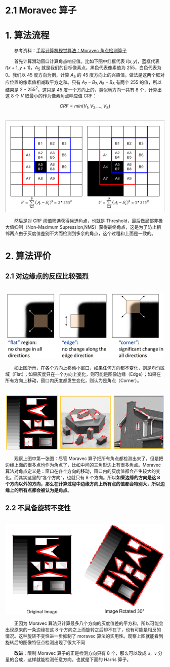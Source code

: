 # 2.1 Moravec 算子

# 1. 算法流程

　　参考资料：[手写计算机视觉算法：Moravec 角点检测算子](http://zhaoxuhui.top/blog/2019/01/10/MoravecCornerDetection.html#1moravec%E7%AE%97%E5%AD%90%E4%BB%8B%E7%BB%8D)

　　首先计算滑动窗口计算角点响应值。比如下图中红框代表 $I(x,y)$，蓝框代表 $I(x+1, y+1)$，$A_5$ 就是我们的目标像素点，黑色代表像素值为 255，白色代表为 0。我们以 45 度方向为例，计算 $A_5$ 的 45 度方向上的兴趣值，做法是这两个框对应位置的像素值相减取平方之和。只有 $A_7-B_7, A_5-B_5$ 有两个 255 的值，所以结果是 $2 * 255^2$。这只是 45 度一个方向上的，类似地方向一共有 8 个，计算出这 8 个 $V$ 取最小的作为像素角点响应值 CRF：

$$
CRF = min(V_1,V_2,...,V_8)
$$

　　![像素角点响应值计算](assets/image-20211208105405-06qi035.png "像素角点响应值计算")

　　然后是对 CRF 阈值筛选获得候选角点，也就是 Threshold，最后做局部非极大值抑制（Non-Maximum Supression,NMS）获得最终角点，这是为了防止相邻两点由于灰度值差别不大而检测到多余的角点，这个过程和上面是一致的。

# 2. 算法评价

## 2.1 对边缘点的反应比较强烈

　　![窗口移动的不同检测情况](assets/image-20211208140427-r0gebsh.png "窗口移动的不同检测情况")

　　如上图所示，在各个方向上移动小窗口，如果任何方向都不变化，则是均匀区域（Flat）；如果灰度只在一个方向上变化，则可能是图像边缘（Edge）；如果在所有方向上移动，窗口内灰度都发生变化，则认为是角点（Corner）。

　　![Moravec 算子检测结图](assets/image-20211208110848-eirt2op.png "Moravec算子检测结图")

　　观察上图中第一张图：尽管 Moravec 算子把所有角点都检测出来了，但是把边缘上面的很多点也作为角点了，比如中间的三角形边上有很多角点。Moravec 算法对角点定义是：窗口在各个方向的移动，窗口内的灰度值都会产生较大的变化。而其实这里的“各个方向“，也就只有 8 个方向。所以**如果边缘的方向是这 8 个方向以外的方向，那么在计算过程中边缘方向上所有点的值都会特别大，所以边缘上的所有点都会被认为是角点**。

## 2.2 不具备旋转不变性

　　![Moravec 算子不具备旋转不变性](assets/image-20211208111815-ozyhvbm.png "Moravec算子不具备旋转不变性")

　　正因为 Moravec 算法只计算最多八个方向的灰度值差的平方和，所以可能会出现原来的一条边缘在这 8 个方向之上而旋转之后却不在了，也有可能是相反的情况。这种旋转不变性进一步抑制了 moravec 算法的实用性。观察上图就能看到旋转后的图像特征点检测出现了很大不同

　　**改进**：限制 Moravec 算子的正是检测方向只有 8 个，那么可以改成 `u, v` 分量的合成，这样就能检测任意方向。也就是下面的 Harris 算子。

　　
